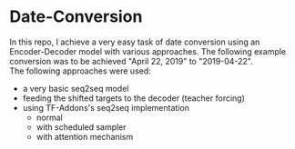 # Date-Conversion
In this repo, I achieve a very easy task of date conversion using an Encoder-Decoder model with various approaches. The following example conversion was to be achieved "April 22, 2019" to "2019-04-22".   
The following approaches were used:
- a very basic seq2seq model
- feeding the shifted targets to the decoder (teacher forcing)
- using TF-Addons's seq2seq implementation
  - normal
  - with scheduled sampler
  - with attention mechanism
